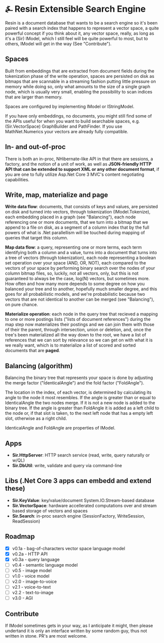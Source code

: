 # &#9084; Resin Extensible Search Engine

Resin is a document database that wants to be a search engine so it's been paired with a search index that happens to represent a vector space, a quite powerful concept if you think about it, any vector space, really, as long as it's a (Sir) IModel, which I still feel will be quite powerful to most, but to others, IModel will get in the way (See "Contribute").

## Spaces

Built from embeddings that are extracted from document fields during the tokenization phase of the write operation, spaces are
persisted on disk as bitmaps that are scannable in a streaming fashion putting little pressure on memory while doing so, only what amounts to the size of a single graph node, which is usually very small, enabling the possibility to scan indices that are larger than memory. 

Spaces are configured by implementing IModel or IStringModel.

If you have only embeddings, no documents, you might still find some of the APIs useful for when you
want to build searchable spaces, e.g. (Sir.VectorSpace) GraphBuilder and PathFinder. If you use MathNet.Numerics your vectors are already fully compatible. 

## In- and out-of-proc

There is both an in-proc, NHibernate-like API in that there are sessions, a factory, and the notion of a unit of work, as well as __JSON-friendly HTTP API that can be extended to support XML or any other document format__, if you are one to fully utilize Asp.Net Core 3 MVC's content negotiating capabilities.

## Write, map, materialize and page

__Write data flow__: documents, that consists of keys and values, are persisted on disk and turned into vectors, through tokenization (IModel.Tokenize), each embedding placed in a graph (see "Balancing"), each node referencing one or more documents, that we turn into a bitmap that we append to a file on disk, as a segment of a column index that by the full powers of what is .Net parallellism will be touched during mapping of queries that target this column.

__Map data flow__: a query, representing one or more terms, each term identifying both a column and a value, turns into a document that turns into a tree of vectors (through tokenization), each node representing a boolean set operation over your space (AND, OR, NOT), each compared to the vectors of your space by performing binary search over the nodes of your column bitmap files, so, luckily, not all vectors, only, but this is not guaranteed to always be the case, log(N) vectors, but sometimes more. How often and how many more depends to some degree on how you balanced your tree and to another, hopefully much smaller degree, and this goes for all probabilistic models, and we're probabilistic because two vectors that are not identical to another can be merged (see "Balancing"), on pure chance.

__Materialize operation__: each node in the query tree that recieved a mapping to one or more postings lists ("lists of document references") during the map step now materializes their postings and we can join them with those of their the parent, through intersection, union or deletion, and, once the tree's been materialized all the way down to the root, we have a list of references that we can sort by relevance so we can get on with what it is we really want, which is to materialize a list of scored and sorted documents that are __paged__.

## Balancing (algorithm)

Balancing the binary tree that represents your space is done by adjusting the merge factor ("IdenticalAngle") and the fold factor ("FoldAngle"). 

The location in the index, of each vector, is determined by calculating its angle to the node it most resembles. If the angle is greater than or equal to IdenticalAngle the two nodes merge. If it is not a new node is added to the binary tree. If the angle is greater than FoldAngle it is added as a left child to the node or, if that slot is taken, to the next left node that has a empty left slot, otherwise as a right child.

IdenticalAngle and FoldAngle are properties of IModel.

## Apps

- __Sir.HttpServer__: HTTP search service (read, write, query naturally or w/QL)
- __Sir.DbUtil__: write, validate and query via command-line

## Libs (.Net Core 3 apps can embedd and extend these)

- __Sir.KeyValue__: key/value/document System.IO.Stream-based database
- __Sir.VectorSpace__: hardware accellerated computations over and stream based storage of vectors and spaces
- __Sir.Search__: in-proc search engine (SessionFactory, WriteSession, ReadSession)

## Roadmap

- [x] v0.1a - bag-of-characters vector space language model
- [x] v0.2a - HTTP API
- [x] v0.3a - query language
- [ ] v0.4 - semantic language model
- [ ] v0.5 - image model
- [ ] v1.0 - voice model
- [ ] v2.0 - image-to-voice
- [ ] v2.1 - voice-to-text
- [ ] v2.2 - text-to-image
- [ ] v3.0 - AGI

## Contribute

If IModel sometimes gets in your way, as I anticipate it might, then please undertand it is only an interface written by some random guy, thus not written in stone. PR's are most welcome.
